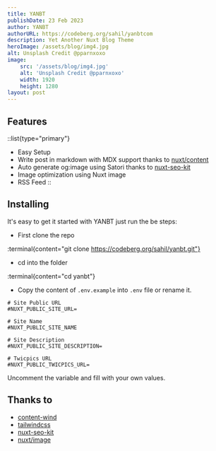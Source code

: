 ```yaml
---
title: YANBT
publishDate: 23 Feb 2023
author: YANBT
authorURL: https://codeberg.org/sahil/yanbtcom
description: Yet Another Nuxt Blog Theme
heroImage: /assets/blog/img4.jpg
alt: Unsplash Credit @pparnxoxo
image:
    src: '/assets/blog/img4.jpg'
    alt: 'Unsplash Credit @pparnxoxo'
    width: 1920
    height: 1280
layout: post
---
```


## Features

::list{type="primary"}
- Easy Setup
- Write post in markdown with MDX support thanks to [nuxt/content](https://github.com/nuxt/content)
- Auto generate og:image using Satori thanks to [nuxt-seo-kit](https://github.com/harlan-zw/nuxt-seo-kit)
- Image optimization using Nuxt image
- RSS Feed
::

## Installing

It's easy to get it started with YANBT just run the be steps:

- First clone the repo

:terminal{content="git clone https://codeberg.org/sahil/yanbt.git"}

- cd into the folder

:terminal{content="cd yanbt"}

- Copy the content of `.env.example` into `.env` file or rename it.

```env
# Site Public URL
#NUXT_PUBLIC_SITE_URL=

# Site Name
#NUXT_PUBLIC_SITE_NAME

# Site Description
#NUXT_PUBLIC_SITE_DESCRIPTION=

# Twicpics URL
#NUXT_PUBLIC_TWICPICS_URL=
```
Uncomment the variable and fill with your own values.

## Thanks to

- [content-wind](https://github.com/Atinux/content-wind)
- [tailwindcss](https://github.com/tailwindlabs/tailwindcss)
- [nuxt-seo-kit](https://github.com/harlan-zw/nuxt-seo-kit)
- [nuxt/image](https://github.com/nuxt/image)